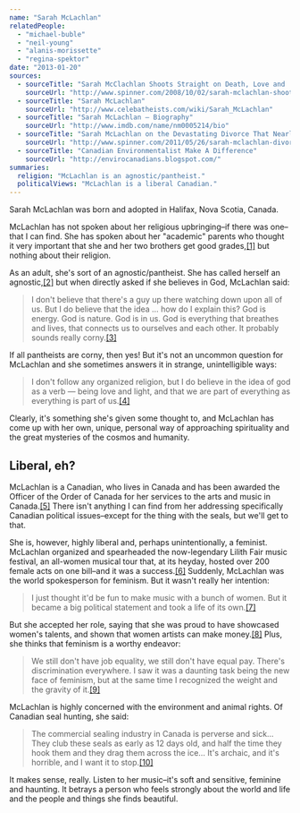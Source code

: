 ```yaml
---
name: "Sarah McLachlan"
relatedPeople:
  - "michael-buble"
  - "neil-young"
  - "alanis-morissette"
  - "regina-spektor"
date: "2013-01-20"
sources:
  - sourceTitle: "Sarah McClachlan Shoots Straight on Death, Love and 'Tropic Thunder"
    sourceUrl: "http://www.spinner.com/2008/10/02/sarah-mclachlan-shoots-straight-on-death-love-and-tropic-thund/"
  - sourceTitle: "Sarah McLachlan"
    sourceUrl: "http://www.celebatheists.com/wiki/Sarah_McLachlan"
  - sourceTitle: "Sarah McLachlan – Biography"
    sourceUrl: "http://www.imdb.com/name/nm0005214/bio"
  - sourceTitle: "Sarah McLachlan on the Devastating Divorce That Nearly Ended Her Career"
    sourceUrl: "http://www.spinner.com/2011/05/26/sarah-mclachlan-divorce/"
  - sourceTitle: "Canadian Environmentalist Make A Difference"
    sourceUrl: "http://envirocanadians.blogspot.com/"
summaries:
  religion: "McLachlan is an agnostic/pantheist."
  politicalViews: "McLachlan is a liberal Canadian."
---
```


Sarah McLachlan was born and adopted in Halifax, Nova Scotia, Canada.

McLachlan has not spoken about her religious upbringing–if there was one–that I can find. She has spoken about her "academic" parents who thought it very important that she and her two brothers get good grades,<a class="source-citation" href="#http%3A%2F%2Fwww.spinner.com%2F2008%2F10%2F02%2Fsarah-mclachlan-shoots-straight-on-death-love-and-tropic-thund%2F" title="Sarah McClachlan Shoots Straight on Death, Love and &apos;Tropic Thunder">[1]</a> but nothing about their religion.

As an adult, she's sort of an agnostic/pantheist. She has called herself an agnostic,<a class="source-citation" href="#http%3A%2F%2Fwww.celebatheists.com%2Fwiki%2FSarah_McLachlan" title="Sarah McLachlan">[2]</a> but when directly asked if she believes in God, McLachlan said:

>I don't believe that there's a guy up there watching down upon all of us. But I do believe that the idea … how do I explain this? God is energy. God is nature. God is in us. God is everything that breathes and lives, that connects us to ourselves and each other. It probably sounds really corny.<a class="source-citation" href="#http%3A%2F%2Fwww.spinner.com%2F2008%2F10%2F02%2Fsarah-mclachlan-shoots-straight-on-death-love-and-tropic-thund%2F" title="Sarah McClachlan Shoots Straight on Death, Love and &apos;Tropic Thunder">[3]</a>

If all pantheists are corny, then yes! But it's not an uncommon question for McLachlan and she sometimes answers it in strange, unintelligible ways:

>I don't follow any organized religion, but I do believe in the idea of god as a verb — being love and light, and that we are part of everything as everything is part of us.<a class="source-citation" href="#http%3A%2F%2Fwww.celebatheists.com%2Fwiki%2FSarah_McLachlan" title="Sarah McLachlan">[4]</a>

Clearly, it's something she's given some thought to, and McLachlan has come up with her own, unique, personal way of approaching spirituality and the great mysteries of the cosmos and humanity.


## Liberal, eh?

McLachlan is a Canadian, who lives in Canada and has been awarded the Officer of the Order of Canada for her services to the arts and music in Canada.<a class="source-citation" href="#http%3A%2F%2Fwww.imdb.com%2Fname%2Fnm0005214%2Fbio" title="Sarah McLachlan – Biography">[5]</a> There isn't anything I can find from her addressing specifically Canadian political issues–except for the thing with the seals, but we'll get to that.

She is, however, highly liberal and, perhaps unintentionally, a feminist. McLachlan organized and spearheaded the now-legendary Lilith Fair music festival, an all-women musical tour that, at its heyday, hosted over 200 female acts on one bill–and it was a success.<a class="source-citation" href="#http%3A%2F%2Fwww.imdb.com%2Fname%2Fnm0005214%2Fbio" title="Sarah McLachlan – Biography">[6]</a> Suddenly, McLachlan was the world spokesperson for feminism. But it wasn't really her intention:

>I just thought it'd be fun to make music with a bunch of women. But it became a big political statement and took a life of its own.<a class="source-citation" href="#http%3A%2F%2Fwww.spinner.com%2F2011%2F05%2F26%2Fsarah-mclachlan-divorce%2F" title="Sarah McLachlan on the Devastating Divorce That Nearly Ended Her Career">[7]</a>

But she accepted her role, saying that she was proud to have showcased women's talents, and shown that women artists can make money.<a class="source-citation" href="#http%3A%2F%2Fwww.spinner.com%2F2008%2F10%2F02%2Fsarah-mclachlan-shoots-straight-on-death-love-and-tropic-thund%2F" title="Sarah McClachlan Shoots Straight on Death, Love and &apos;Tropic Thunder">[8]</a> Plus, she thinks that feminism is a worthy endeavor:

>We still don't have job equality, we still don't have equal pay. There's discrimination everywhere. I saw it was a daunting task being the new face of feminism, but at the same time I recognized the weight and the gravity of it.<a class="source-citation" href="#http%3A%2F%2Fwww.spinner.com%2F2008%2F10%2F02%2Fsarah-mclachlan-shoots-straight-on-death-love-and-tropic-thund%2F" title="Sarah McClachlan Shoots Straight on Death, Love and &apos;Tropic Thunder">[9]</a>

McLachlan is highly concerned with the environment and animal rights. Of Canadian seal hunting, she said:

>The commercial sealing industry in Canada is perverse and sick… They club these seals as early as 12 days old, and half the time they hook them and they drag them across the ice… It's archaic, and it's horrible, and I want it to stop.<a class="source-citation" href="#http%3A%2F%2Fenvirocanadians.blogspot.com%2F" title="Canadian Environmentalist Make A Difference">[10]</a>

It makes sense, really. Listen to her music–it's soft and sensitive, feminine and haunting. It betrays a person who feels strongly about the world and life and the people and things she finds beautiful.